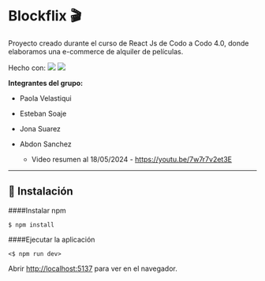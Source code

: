 # Blockflix 🎬

Proyecto creado durante el curso de React Js de Codo a Codo 4.0, donde elaboramos una e-commerce de alquiler de películas.

Hecho con: ![](https://img.shields.io/badge/React%20JS%20-0891b2) ![](https://img.shields.io/badge/Firebase%20-16a34a)

**Integrantes del grupo:**

- Paola Velastiqui
- Esteban Soaje
- Jona Suarez
- Abdon Sanchez

  - Video resumen al 18/05/2024 -
https://youtu.be/7w7r7v2et3E
----
## 📝 Instalación

####Instalar npm

`$ npm install`

####Ejecutar la aplicación

`<$ npm run dev>`

Abrir [http://localhost:5137](http://localhost:5137) para ver en el navegador.
